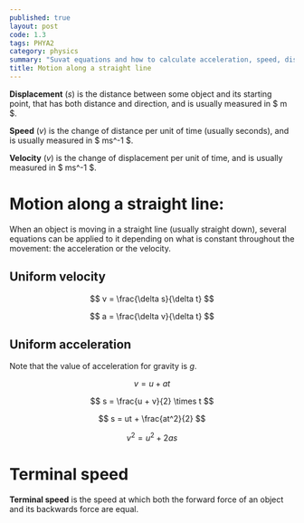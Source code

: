 ```yaml
---
published: true
layout: post
code: 1.3
tags: PHYA2
category: physics
summary: "Suvat equations and how to calculate acceleration, speed, distance, and time."
title: Motion along a straight line
---
```


**Displacement** ($s$) is the distance between some object and its starting point, that has both distance and direction, and is usually measured in $ m $.

**Speed** ($v$) is the change of distance per unit of time (usually seconds), and is usually measured in $ ms^-1 $.

**Velocity** ($v$) is the change of displacement per unit of time, and is usually measured in $ ms^-1 $.

# Motion along a straight line:

When an object is moving in a straight line (usually straight down), several equations can be applied to it depending on what is constant throughout the movement: the acceleration or the velocity.

## Uniform velocity

$$ v = \frac{\delta s}{\delta t} $$

$$ a = \frac{\delta v}{\delta t} $$

## Uniform acceleration

Note that the value of acceleration for gravity is $g$.

$$ v = u + at $$

$$ s = \frac{u + v}{2} \times t $$

$$ s = ut + \frac{at^2}{2} $$

$$ v^2 = u^2 + 2as $$

# Terminal speed
**Terminal speed** is the speed at which both the forward force of an object and its backwards force are equal.